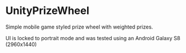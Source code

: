 # UnityPrizeWheel
Simple mobile game styled prize wheel with weighted prizes.

UI is locked to portrait mode and was tested using an Android Galaxy S8 (2960x1440)
